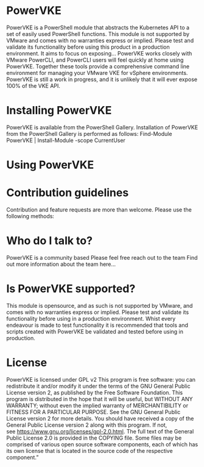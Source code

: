 # PowerVKE

PowerVKE is a PowerShell module that abstracts the Kubernetes API to a set of easily used PowerShell functions.
This module is not supported by VMware and comes with no warranties express or implied. Please test and validate its functionality before using this product in a production environment.
It aims to focus on exposing…
PowerVKE works closely with VMware PowerCLI, and PowerCLI users will feel quickly at home using PowerVKE. Together these tools provide a comprehensive command line environment for managing your VMware VKE for vSphere environments.
PowerVKE is still a work in progress, and it is unlikely that it will ever expose 100% of the VKE API. 

# Installing PowerVKE

PowerVKE is available from the PowerShell Gallery. Installation of PowerVKE from the PowerShell Gallery is performed as follows:
Find-Module PowerVKE | Install-Module -scope CurrentUser

# Using PowerVKE

# Contribution guidelines

Contribution and feature requests are more than welcome. Please use the following methods: 

# Who do I talk to?

PowerVKE is a community based Please feel free reach out to the team 
Find out more information about the team here…

# Is PowerVKE supported?

This module is opensource, and as such is not supported by VMware, and comes with no warranties express or implied. Please test and validate its functionality before using in a production environment.
Whist every endeavour is made to test functionality it is recommended that tools and scripts created with PowerVKE be validated and tested before using in production.

# License

PowerVKE is licensed under GPL v2
This program is free software: you can redistribute it and/or modify it under the terms of the GNU General Public License version 2, as published by the Free Software Foundation.
This program is distributed in the hope that it will be useful, but WITHOUT ANY WARRANTY; without even the implied warranty of MERCHANTIBILITY or FITNESS FOR A PARTICULAR PURPOSE. See the GNU General Public License version 2 for more details.
You should have received a copy of the General Public License version 2 along with this program. If not, see https://www.gnu.org/licenses/gpl-2.0.html.
The full text of the General Public License 2.0 is provided in the COPYING file. Some files may be comprised of various open source software components, each of which has its own license that is located in the source code of the respective component.”
